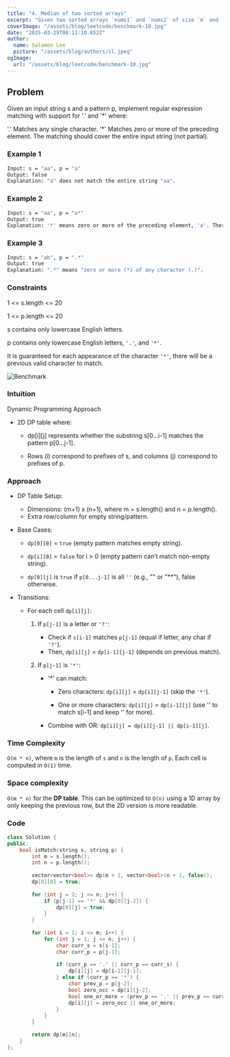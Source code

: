 ```yaml
---
title: "4. Median of two sorted arrays"
excerpt: "Given two sorted arrays `nums1` and `nums2` of size `m` and `n` respectively, return the median of the two sorted arrays."
coverImage: "/assets/blog/leetcode/benchmark-10.jpg"
date: "2025-03-29T08:11:10.652Z"
author:
  name: Salomon Lee
  picture: "/assets/blog/authors/sl.jpeg"
ogImage:
  url: "/assets/blog/leetcode/benchmark-10.jpg"
---
```


## Problem

Given an input string s and a pattern p, implement regular expression matching with support for '.' and '*' where:

'.' Matches any single character.​​​​
'*' Matches zero or more of the preceding element.
The matching should cover the entire input string (not partial).

### Example 1

``` sh
Input: s = "aa", p = "a"
Output: false
Explanation: "a" does not match the entire string "aa".
```

### Example 2

``` sh
Input: s = "aa", p = "a*"
Output: true
Explanation: '*' means zero or more of the preceding element, 'a'. Therefore, by repeating 'a' once, it becomes "aa".
```

### Example 3

``` sh
Input: s = "ab", p = ".*"
Output: true
Explanation: ".*" means "zero or more (*) of any character (.)".
 ```

### Constraints

1 <= s.length <= 20

1 <= p.length <= 20

s contains only lowercase English letters.

p contains only lowercase English letters, `'.'`, and `'*'`.

It is guaranteed for each appearance of the character `'*'`, there will be a previous valid character to match.

![Benchmark](/assets/blog/leetcode/benchmark-10.jpg)

### Intuition

Dynamic Programming Approach

- 2D DP table where:

  - dp[i][j] represents whether the substring s[0...i-1] matches the pattern p[0...j-1].

  - Rows (i) correspond to prefixes of s, and columns (j) correspond to prefixes of p.

### Approach

- DP Table Setup:
  - Dimensions: (m+1) x (n+1), where m = s.length() and n = p.length().
  - Extra row/column for empty string/pattern.

- Base Cases:
  - `dp[0][0]` = `true` (empty pattern matches empty string).

  - `dp[i][0]` = `false` for i > 0 (empty pattern can’t match non-empty string).

  - `dp[0][j]` is `true` if `p[0...j-1]` is all `''` (e.g., "" or "**"), false otherwise.

- Transitions:
  - For each cell `dp[i][j]`:
    1. If `p[j-1]` is a letter or `'?'`:
        - Check if `s[i-1]` matches `p[j-1]` (equal if letter, any char if `'?'`).
        - Then, `dp[i][j]` = `dp[i-1][j-1]` (depends on previous match).

    2. If `p[j-1]` is `'*'`:
        - '*' can match:
            - Zero characters: `dp[i][j]` = `dp[i][j-1]` (skip the `'*'`).

            - One or more characters: `dp[i][j]` = `dp[i-1][j]` (use '' to match s[i-1] and keep '' for more).

        - Combine with OR: `dp[i][j] = dp[i][j-1] || dp[i-1][j]`.

### Time Complexity

`O(m * n)`, where `m` is the length of `s` and `n` is the length of `p`. Each cell is computed in `O(1)` time.

### Space complexity

`O(m * n)` for the **DP table**. This can be optimized to `O(n)` using a 1D array by only keeping the previous row, but the 2D version is more readable.

### Code

```cpp []
class Solution {
public:
    bool isMatch(string s, string p) {
        int m = s.length();
        int n = p.length();
        
        vector<vector<bool>> dp(m + 1, vector<bool>(n + 1, false));
        dp[0][0] = true;
        
        for (int j = 2; j <= n; j++) {
            if (p[j-1] == '*' && dp[0][j-2]) {
                dp[0][j] = true;
            }
        }
        
        for (int i = 1; i <= m; i++) {
            for (int j = 1; j <= n; j++) {
                char curr_s = s[i-1];
                char curr_p = p[j-1];
                
                if (curr_p == '.' || curr_p == curr_s) {
                    dp[i][j] = dp[i-1][j-1];
                } else if (curr_p == '*') {
                    char prev_p = p[j-2];
                    bool zero_occ = dp[i][j-2];
                    bool one_or_more = (prev_p == '.' || prev_p == curr_s) && dp[i-1][j];
                    dp[i][j] = zero_occ || one_or_more;
                }
            }
        }
        
        return dp[m][n];
    }
};
```
